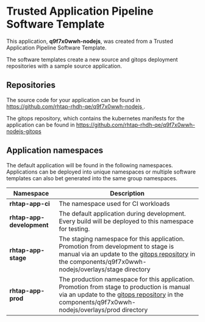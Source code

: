 # Trusted Application Pipeline Software Template

This application, **q9f7x0wwh-nodejs**, was created from a Trusted Application Pipeline Software Template.

The software templates create a new source and gitops deployment repositories with a sample source application. 

## Repositories

The source code for your application can be found in [https://github.com/rhtap-rhdh-qe/q9f7x0wwh-nodejs ](https://github.com/rhtap-rhdh-qe/q9f7x0wwh-nodejs ).
 
The gitops repository, which contains the kubernetes manifests for the application can be found in 
[https://github.com/rhtap-rhdh-qe/q9f7x0wwh-nodejs-gitops ](https://github.com/rhtap-rhdh-qe/q9f7x0wwh-nodejs-gitops ) 

## Application namespaces 

The default application will be found in the following namespaces. Applications can be deployed into unique namespaces or multiple software templates can also bet generated into the same group namespaces.  

|  Namespace   |  Description   |  
| -------- | -------- |
| **rhtap-app-ci** | The namespace used for CI workloads |
| **rhtap-app-development** | The default application during development. Every build will be deployed to this namespace for testing. |
| **rhtap-app-stage** | The staging namespace for this application. Promotion from development to stage is manual via an update to the [gitops repository](https://github.com/rhtap-rhdh-qe/q9f7x0wwh-nodejs-gitops ) in the components/q9f7x0wwh-nodejs/overlays/stage directory |
| **rhtap-app-prod** | The production namespace for this application. Promotion from stage to production is manual via an update to the [gitops repository](https://github.com/rhtap-rhdh-qe/q9f7x0wwh-nodejs-gitops ) in the components/q9f7x0wwh-nodejs/overlays/prod directory |